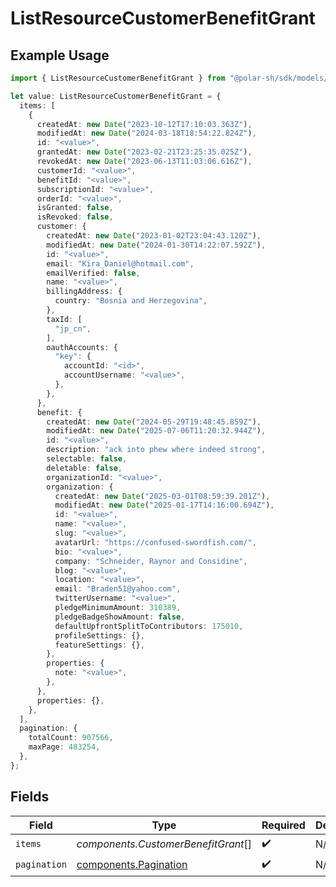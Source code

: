 # ListResourceCustomerBenefitGrant

## Example Usage

```typescript
import { ListResourceCustomerBenefitGrant } from "@polar-sh/sdk/models/components";

let value: ListResourceCustomerBenefitGrant = {
  items: [
    {
      createdAt: new Date("2023-10-12T17:10:03.363Z"),
      modifiedAt: new Date("2024-03-18T18:54:22.824Z"),
      id: "<value>",
      grantedAt: new Date("2023-02-21T23:25:35.025Z"),
      revokedAt: new Date("2023-06-13T11:03:06.616Z"),
      customerId: "<value>",
      benefitId: "<value>",
      subscriptionId: "<value>",
      orderId: "<value>",
      isGranted: false,
      isRevoked: false,
      customer: {
        createdAt: new Date("2023-01-02T23:04:43.120Z"),
        modifiedAt: new Date("2024-01-30T14:22:07.592Z"),
        id: "<value>",
        email: "Kira_Daniel@hotmail.com",
        emailVerified: false,
        name: "<value>",
        billingAddress: {
          country: "Bosnia and Herzegovina",
        },
        taxId: [
          "jp_cn",
        ],
        oauthAccounts: {
          "key": {
            accountId: "<id>",
            accountUsername: "<value>",
          },
        },
      },
      benefit: {
        createdAt: new Date("2024-05-29T19:48:45.859Z"),
        modifiedAt: new Date("2025-07-06T11:20:32.944Z"),
        id: "<value>",
        description: "ack into phew where indeed strong",
        selectable: false,
        deletable: false,
        organizationId: "<value>",
        organization: {
          createdAt: new Date("2025-03-01T08:59:39.201Z"),
          modifiedAt: new Date("2025-01-17T14:16:00.694Z"),
          id: "<value>",
          name: "<value>",
          slug: "<value>",
          avatarUrl: "https://confused-swordfish.com/",
          bio: "<value>",
          company: "Schneider, Raynor and Considine",
          blog: "<value>",
          location: "<value>",
          email: "Braden51@yahoo.com",
          twitterUsername: "<value>",
          pledgeMinimumAmount: 310389,
          pledgeBadgeShowAmount: false,
          defaultUpfrontSplitToContributors: 175010,
          profileSettings: {},
          featureSettings: {},
        },
        properties: {
          note: "<value>",
        },
      },
      properties: {},
    },
  ],
  pagination: {
    totalCount: 907566,
    maxPage: 483254,
  },
};
```

## Fields

| Field                                                          | Type                                                           | Required                                                       | Description                                                    |
| -------------------------------------------------------------- | -------------------------------------------------------------- | -------------------------------------------------------------- | -------------------------------------------------------------- |
| `items`                                                        | *components.CustomerBenefitGrant*[]                            | :heavy_check_mark:                                             | N/A                                                            |
| `pagination`                                                   | [components.Pagination](../../models/components/pagination.md) | :heavy_check_mark:                                             | N/A                                                            |